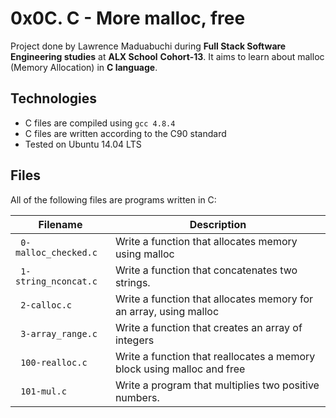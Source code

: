 # 0x0C. C - More malloc, free


Project done by Lawrence Maduabuchi during **Full Stack Software Engineering studies** at **ALX School** **Cohort-13**. It aims to learn about malloc (Memory Allocation) in **C language**.

## Technologies
* C files are compiled using `gcc 4.8.4`
* C files are written according to the C90 standard
* Tested on Ubuntu 14.04 LTS

## Files
All of the following files are programs written in C:

| Filename | Description |
| -------- | ----------- |
| ` 0-malloc_checked.c` | Write a function that allocates memory using malloc|
| ` 1-string_nconcat.c` | Write a function that concatenates two strings.|
| ` 2-calloc.c` | Write a function that allocates memory for an array, using malloc|
| ` 3-array_range.c` | Write a function that creates an array of integers|
| ` 100-realloc.c` | Write a function that reallocates a memory block using malloc and free|
| ` 101-mul.c` | Write a program that multiplies two positive numbers.|

